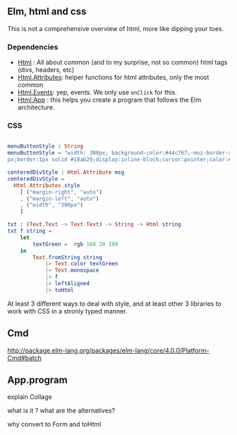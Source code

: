 ## Elm, html and css


This is not a comprehensive overview of html, more like dipping your toes. 

### Dependencies

* [Html](http://package.elm-lang.org/packages/elm-lang/html/1.0.0/Html) : All about common (and to my surprise, not so common) html tags (divs, headers, etc)
* [Html.Attributes](http://package.elm-lang.org/packages/elm-lang/html/1.0.0/Html-Attributes): helper functions for html attributes, only the most common
* [Html.Events](http://package.elm-lang.org/packages/elm-lang/html/1.0.0/Html-Events): yep, events. We only use `onClick` for this.
* [Html.App](http://package.elm-lang.org/packages/elm-lang/html/1.0.0/Html-App) : this helps you create a program that follows the Elm architecture.


### CSS

```elm

menuButtonStyle : String
menuButtonStyle = "width: 300px; background-color:#44c767;-moz-border-radius:28px;-webkit-border-radius:28px;border-radius:28\
px;border:1px solid #18ab29;display:inline-block;cursor:pointer;color:#ffffff;font-family:Arial;font-size:17px;font-weight:bold;font-style:italic;padding:16px 31px;text-decoration:none;text-shadow:0px 1px 0px #2f6627"

centeredDivStyle : Html.Attribute msg
centeredDivStyle =
  Html.Attributes.style
    [ ("margin-right", "auto")
    , ("margin-left", "auto")
    , ("width", "300px")
    ]

txt : (Text.Text -> Text.Text) -> String -> Html string
txt f string =
    let 
        textGreen =  rgb 160 20 190
    in            
        Text.fromString string
            |> Text.color textGreen
            |> Text.monospace
            |> f
            |> leftAligned
            |> toHtml


```

At least 3 different ways to deal with style, and at least other 3 libraries to work with CSS in a stronly typed manner.


 ## Cmd

http://package.elm-lang.org/packages/elm-lang/core/4.0.0/Platform-Cmd#batch
## App.program


explain Collage

what is it ? what are the alternatives?

why convert to Form and toHtml
